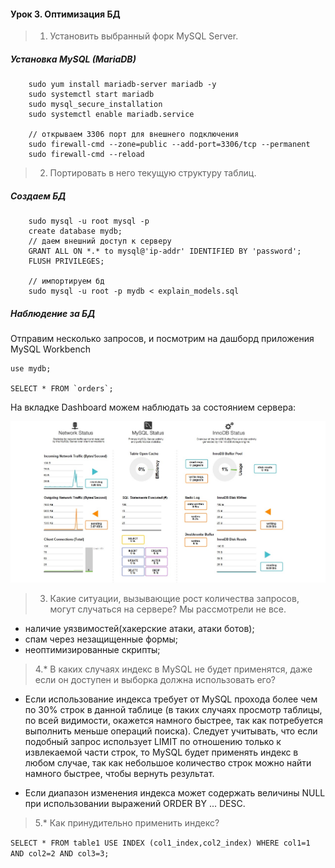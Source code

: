 #### Урок 3. Оптимизация БД
> 1. Установить выбранный форк MySQL Server.

##### Установка MySQL (MariaDB)
```
    sudo yum install mariadb-server mariadb -y 
    sudo systemctl start mariadb 
    sudo mysql_secure_installation
    sudo systemctl enable mariadb.service

    // открываем 3306 порт для внешнего подключения
    sudo firewall-cmd --zone=public --add-port=3306/tcp --permanent
    sudo firewall-cmd --reload
```
> 2. Портировать в него текущую структуру таблиц.

##### Создаем БД

```
    sudo mysql -u root mysql -p
    create database mydb;
    // даем внешний доступ к серверу 
    GRANT ALL ON *.* to mysql@'ip-addr' IDENTIFIED BY 'password';
    FLUSH PRIVILEGES;

    // импортируем бд
    sudo mysql -u root -p mydb < explain_models.sql
```

##### Наблюдение за БД

Отправим несколько запросов, и посмотрим на дашборд приложения MySQL Workbench 
```
use mydb;

SELECT * FROM `orders`;
```
На вкладке Dashboard можем наблюдать за состоянием сервера:

![img 1](https://github.com/Lisergide/gb-hl-11.19/blob/master/lesson-3/img/1.jpg)

> 3. Какие ситуации, вызывающие рост количества запросов, могут случаться на сервере? Мы рассмотрели не все.

- наличие уязвимостей(хакерские атаки, атаки ботов);
- спам через незащищенные формы;
- неоптимизированные скрипты;

> 4.* В каких случаях индекс в MySQL не будет применятся, даже если он доступен и выборка должна использовать его?

 - Если использование индекса требует от MySQL прохода более чем по 30% строк в данной таблице 
   (в таких случаях просмотр таблицы, по всей видимости, окажется намного быстрее, так как потребуется выполнить меньше
   операций поиска). Следует учитывать, что если подобный запрос использует LIMIT по отношению только к извлекаемой части 
   строк, то MySQL будет применять индекс в любом случае, так как небольшое количество строк можно найти намного быстрее, 
   чтобы вернуть результат.
 
 - Если диапазон изменения индекса может содержать величины NULL при использовании выражений ORDER BY ... DESC.
 
 > 5.* Как принудительно применить индекс?

`SELECT * FROM table1 USE INDEX (col1_index,col2_index)
   WHERE col1=1 AND col2=2 AND col3=3;`

